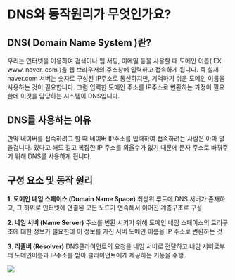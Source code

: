 # DNS와 동작원리가 무엇인가요?

## DNS( Domain Name System )란?

우리는 인터넷을 이용하여 검색이나 웹 서핑, 이메일 등을 사용할 때 도메인 이름( EX www. naver. com )을 웹 브라우저의 주소창에 입력하고 접속하게 됩니다. 즉 실제 naver.com 서버는 숫자로 구성된 IP주소로 통신하지만, 기억하기 쉬운 도메인 이름을 사용하는 것이 필요합니다. 그럼 입력한 도메인 주소를 IP주소로 변환하는 과정이 필요한데 이것을 담당하는 시스템이 DNS입니다.

## DNS를 사용하는 이유
만약 네이버를 접속하려고 할 때 네이버 IP주소를 입력하여 접속하려는 사람은 아마 없을겁니다. 있다고 해도 길고 복잡한 IP 주소를 외울수가 없기 때문에 문자 주소로 바꿔주기 위해 DNS를 사용하게 됩니다.

## 구성 요소 및 동작 원리
**1. 도메인 네임 스페이스 (Domain Name Space)**
최상위 루트에 DNS 서버가 존재하고, 그 하위로 인터넷에 연결된 모든 노드가 연속해서 이어진 계층구조로 구성

**2. 네임 서버 (Name Server)**
주소를 변환 시키기 위해 도메인 네임 스페이스의 트리구조에 대한 정보가 필요한데 이 정보를 가진 서버 도메인 이름을 IP 주소로 변환하는 것

**3. 리졸버 (Resolver)**
DNS클라이언트의 요청을 네임 서버로 전달하고 네임 서버로부터 도메인이름과 IP주소를 받아 클라이언트에게 제공하는 기능을 수행


![](https://img1.daumcdn.net/thumb/R1280x0/?scode=mtistory2&fname=https%3A%2F%2Fblog.kakaocdn.net%2Fdn%2FcgbNqc%2Fbtq1uuMDN4D%2Fcfifchk6rOn14ZyP9LB8O0%2Fimg.jpg)
